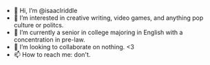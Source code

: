 - 👋 Hi, I’m @isaaclriddle
- 👀 I’m interested in creative writing, video games, and anything pop culture or politcs.
- 🌱 I’m currently a senior in college majoring in English with a concentration in pre-law.
- 💞️ I’m looking to collaborate on nothing. <3
- 📫 How to reach me: don't.

<!---
isaaclriddle/isaaclriddle is a ✨ special ✨ repository because its `README.md` (this file) appears on your GitHub profile.
You can click the Preview link to take a look at your changes.
--->
